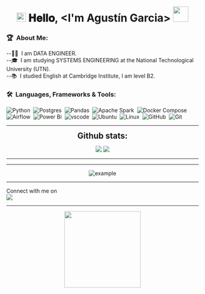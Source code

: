 <h1 align="center">
  <a target="_blank">
    <img src="https://github.com/JayantGoel001/JayantGoel001/blob/master/GIF/Earth.gif" width="24px" style="max-width:100%;">
  </a>
  𝐇𝐞𝐥𝐥𝐨, &lt;I'm Agustín Garcia&gt;
  <a target="_blank">
    <img src="https://github.com/JayantGoel001/JayantGoel001/blob/master/GIF/Hi.gif" width="40px" />
  </a>
</h1>

### 🏆 &nbsp;About Me:

--👨‍💻 &nbsp;I am DATA ENGINEER.\
--🎓 &nbsp;I am studying SYSTEMS ENGINEERING at the National Technological University (UTN).\
--📚 &nbsp;I studied English at Cambridge Institute, I am level B2.

### 🛠 &nbsp;Languages, Frameworks & Tools:

![Python](https://img.shields.io/badge/Python-FFD43B?style=for-the-badge&logo=python&logoColor=darkgreen)&nbsp;
![Postgres](https://img.shields.io/badge/postgreSQL-4169E1.svg?style=for-the-badge&logo=postgresql&logoColor=white)&nbsp;
![Pandas](https://img.shields.io/badge/pandas%20-%23150458.svg?&style=for-the-badge&logo=pandas&logoColor=white)&nbsp;
![Apache Spark](https://img.shields.io/badge/apachespark%20-%23E25A1C.svg?&style=for-the-badge&logo=Apache-Spark&logoColor=white)&nbsp;
![Docker Compose](https://img.shields.io/badge/docker%20-%230db7ed.svg?&style=for-the-badge&logo=docker&logoColor=white)&nbsp;
![Airflow](https://img.shields.io/badge/Apache%20Airflow-017CEE?style=for-the-badge&logo=Apache%20Airflow&logoColor=white)&nbsp;
![Power Bi](https://img.shields.io/badge/power_bi-F2C811?style=for-the-badge&logo=powerbi&logoColor=black)&nbsp;
![vscode](https://img.shields.io/badge/vscode-007ACC.svg?style=for-the-badge&logo=visualstudiocode&logoColor=white)&nbsp;
![Ubuntu](https://img.shields.io/badge/Ubuntu-E95420?style=for-the-badge&logo=ubuntu&logoColor=white)&nbsp;
![Linux](https://img.shields.io/badge/Linux-FCC624?style=for-the-badge&logo=linux&logoColor=black)&nbsp;
![GitHub](https://img.shields.io/badge/github-%23121011.svg?style=for-the-badge&logo=github&logoColor=white)&nbsp;
![Git](https://img.shields.io/badge/git-%23F05033.svg?style=for-the-badge&logo=git&logoColor=white)&nbsp;






----

<div align="center">
<h2 align="center" style="margin: 5px 10px;">Github stats:</h2> 

[![](https://github-readme-stats.vercel.app/api?username=agustingarcia32&show_icons=true&theme=tokyonight&hide_border=true&locale=en)](https://github.com/agustingarcia32)
[![](https://github-readme-streak-stats.herokuapp.com/?user=agustingarcia32&theme=material-palenight)](https://github.com/Elanza-48)
</div>

----







----

<p align="center">
  <img  src="https://raw.githubusercontent.com/agustingarcia32/agustingarcia32/main/resources/img/github-contribution-grid-snake.svg"
    alt="example" />
</p>

------










<p>Connect with me on
<br>	
<a target="_blank" href="https://www.linkedin.com/in/agust%C3%ADn-garcia-5808022a0/"><img src="https://img.shields.io/badge/-LinkedIn-0077B5?style=for-the-badge&logo=Linkedin&logoColor=white"></img></a>
<br>
</p>








----

<p align='center'>
<img src="https://media.giphy.com/media/TEnXkcsHrP4YedChhA/giphy.gif" width="200" height="200" frameBorder="0" class="giphy-embed" allowFullScreen></img></p>

<p align="left">
<a href="https://www.cprogramming.com/" target="_blank"> <img
